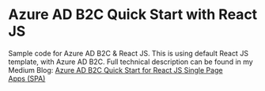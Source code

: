 # Azure AD B2C Quick Start with React JS
Sample code for Azure AD B2C &amp; React JS. This is using default React JS template, with Azure AD B2C. Full technical description can be found in my Medium Blog: [Azure AD B2C Quick Start for React JS Single Page Apps (SPA)](https://marcustee.medium.com/)
